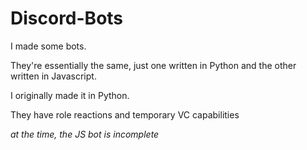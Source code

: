 # Discord-Bots

I made some bots.

They're essentially the same, just one written in Python and the other written in Javascript.

I originally made it in Python.

They have role reactions and temporary VC capabilities

*at the time, the JS bot is incomplete*
